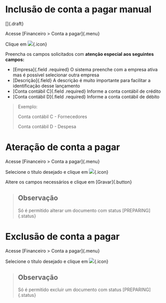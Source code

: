 # Inclusão de conta a pagar manual

[]{.draft}

Acesse [Financeiro > Conta a pagar]{.menu}

Clique em ![](https://static.zenerp.app.br/icons/action-create.svg){.icon}

Preencha os campos solicitados com **atenção especial aos seguintes campos:**
* [Empresa]{.field .required} O sistema preenche com a empresa ativa mas é possível selecionar outra empresa
* [Descrição]{.field} A descrição é muito importante para facilitar a identificação desse lançamento
* [Conta contábil C]{.field .required} Informe a conta contábil de crédito
* [Conta contábil D]{.field .required} Informe a conta contábil de débito

> Exemplo:
> 
> Conta contábil C - Fornecedores
>
> Conta contábil D - Despesa


# Ateração de conta a pagar

Acesse [Financeiro > Conta a pagar]{.menu}

Selecione o título desejado e clique em ![](https://static.zenerp.app.br/icons/action-update.svg){.icon}

Altere os campos necessários e clique em [Gravar]{.button}

>## Observação
> Só é permitido alterar um documento com status [PREPARING]{.status}


# Exclusão de conta a pagar

Acesse [Financeiro > Conta a pagar]{.menu}

Selecione o título desejado e clique em ![](https://static.zenerp.app.br/icons/action-delete.svg){.icon}

>## Observação
> Só é permitido excluir um documento com status [PREPARING]{.status}